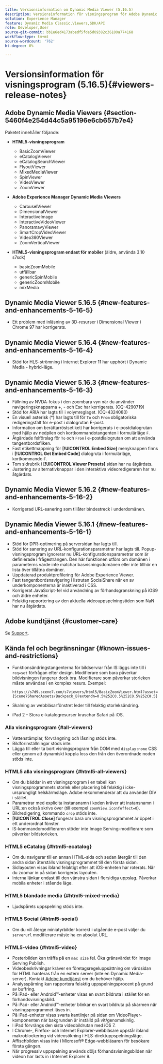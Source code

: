 ```yaml
---
title: Versionsinformation om Dynamic Media Viewer (5.16.5)
description: Versionsinformation för visningsprogram för Adobe Dynamic Media.
solution: Experience Manager
feature: Dynamic Media Classic,Viewers,SDK/API
role: Developer,User
source-git-commit: bb1e6ed4173abedf5fde5d09382c36100a774168
workflow-type: tm+mt
source-wordcount: '762'
ht-degree: 0%

---
```


# Versionsinformation för visningsprogram (5.16.5){#viewers-release-notes}

<!-- Updated March 03, 2022 for the 5.16.5 release. Contact is Deepa Gupta-->

<!-- hide: yes
hidefromtoc: yes-->

<!-- robots: noindex
googlebot: noindex -->

## Adobe Dynamic Media Viewers {#section-5460f4e254d44c5a95196e6cb657b7e4}

Paketet innehåller följande:

* **HTML5-visningsprogram**

   * BasicZoomViewer
   * eCatalogViewer
   * eCatalogSearchViewer
   * FlyoutViewer
   * MixedMediaViewer
   * SpinViewer
   * VideoViewer
   * ZoomViewer

* **Adobe Experience Manager Dynamic Media Viewers**

   * CarouselViewer
   * DimensionalViewer
   * InteractiveImage
   * InteractiveVideoViewer
   * PanoramavyViewer
   * SmartCropVideoViewer
   * Video360Viewer
   * ZoomVerticalViewer

* **HTML5-visningsprogram endast för mobiler** (äldre, använda 3.10 s7sdk)

   * basicZoomMobile
   * utfällbar
   * genericSpinMobile
   * genericZoomMobile
   * mixMedia


## Dynamic Media Viewer 5.16.5 {#new-features-and-enhancements-5-16-5}

* Ett problem med inläsning av 3D-resurser i Dimensional Viewer i Chrome 97 har korrigerats.

## Dynamic Media Viewer 5.16.4 {#new-features-and-enhancements-5-16-4}

* Stöd för HLS-strömning i Internet Explorer 11 har upphört i Dynamic Media - hybrid-läge.

## Dynamic Media Viewer 5.16.3 {#new-features-and-enhancements-5-16-3}

* Fällning av NVDA-fokus i den zoombara vyn när du använder navigeringsknapparna +, - och Esc har korrigerats. (CQ-4290719)
* Stöd för ARIA har lagts till i volymreglaget. (CQ-4324080)
* En visuell asterisk (*) har lagts till för `To` och `From` obligatoriska redigeringsfält för e-post i dialogrutan E-post. <!-- (CQ-4290935) -->
* Information om berättarröstsetikett har korrigerats i e-postdialogrutan med hjälp av nedpilen och kortkommandotangenten i formulärläge `F`. <!-- (CQ-4290934) -->
* Åtgärdade felförslag för `To` och `From` i e-postdialogrutan om att använda tangentbordsfliken. <!-- (CQ-4290930) -->
* Fast etikettmappning för **[!UICONTROL Embed Size]** menyknappen finns i **[!UICONTROL Get Embed Code]** dialogruta i formulärläge, kortkommando `F`. <!-- (CQ-4290929) -->
* Tom sidrubrik i **[!UICONTROL Viewer Presets]** sidan har nu åtgärdats. <!-- (CQ-4290936) -->
* Justering av alternativknappar i den interaktiva videoredigeraren har nu åtgärdats. <!-- (CQ-4330159) -->

## Dynamic Media Viewer 5.16.2 {#new-features-and-enhancements-5-16-2}

* Korrigerad URL-sanering som tillåter bindestreck i underdomänen. <!-- (CQ-4327691) -->

## Dynamic Media Viewer 5.16.1 {#new-features-and-enhancements-5-16-1}

* Stöd för DPR-optimering på serversidan har lagts till.
* Stöd för sanering av URL-konfigurationsparametrar har lagts till. Popup-visningsprogram ignorerar nu URL-konfigurationsparametrar som är definierade i frågesträngen. Den här funktionen utförs om domänen i parameterns värde inte matchar basvisningsdomänen eller inte tillhör en lista över tillåtna domäner.
* Uppdaterad produktprofilering för Adobe Experience Viewer.
* Fast tangentbordsnavigering i listrutan SocialShare när en av underkomponenterna är inaktiverad i CSS.
* Korrigerat JavaScript-fel vid användning av förhandsgranskning på iOS9 och äldre enheter.
* Felaktig rapportering av den aktuella videouppspelningstiden som NaN har nu åtgärdats.<!--  (CQ-4310148) -->

## Adobe kundtjänst {#customer-care}

Se [Support](https://experienceleague.adobe.com/docs/dynamic-media-classic/using/intro/support.html#intro).

## Kända fel och begränsningar {#known-issues-and-restrictions}

* Funktionsändringstangenterna för bildservrar från IS läggs inte till i `req=set` förfrågan efter design. Modifierare som bara påverkar bildvisningen fungerar dock bra. Modifierare som påverkar storleken måste användas i en komplex resurs. Exempel:

   `https://s7d9.scene7.com/s7viewers/html5/BasicZoomViewer.html?asset= {Scene7SharedAssets/Backpack_B?extendn=0.5%252C0.5%252C0.5%252C0.5}`

* Skalning av webbläsarfönstret leder till felaktig storleksändring.
* iPad 2 - Stora e-katalogresurser kraschar Safari på iOS.

### Alla visningsprogram {#all-viewers}

* Vattenstämplar, förvrängning och låsning stöds inte.
* Bildförinställningar stöds inte.
* Lägga till eller ta bort visningsprogram från DOM med `display:none` CSS eller genom att dynamiskt koppla loss den från den överordnade noden stöds inte.

### HTML5 alla visningsprogram {#html5-all-viewers}

* Om du bäddar in ett visningsprogram i en tabell kan visningsprogrammets storlek eller placering bli felaktig i icke-ursprungligt helskärmsläge. Adobe rekommenderar att du använder DIV i stället.
* Parametrar med explicita instansnamn i koden kräver att instansnamn i URL:en också skrivs över (till exempel `zoomView.iconfeffect=0`).
* Bildredigering, kommando `crop` stöds inte.
* **[!UICONTROL Close]** fungerar bara om visningsprogrammet är öppet i ett underordnat fönster.
* IS-kommandomodifieraren stöder inte Image Serving-modifierare som påverkar bildstorleken.

### HTML5 eCatalog {#html5-ecatalog}

* Om du navigerar till en annan HTML-sida och sedan återgår till den andra sidan återställs visningsprogrammet till den första sidan.
* Sidlayouten visas ibland felaktigt efter att iOS-enheten har roterats. När du zoomar in på sidan korrigeras layouten.
* Interna länkar endast till den vänstra sidan i flersidiga uppslag. Påverkar mobila enheter i stående läge.

### HTML5 blandade media {#html5-mixed-media}

* Ljudspårets uppspelning stöds inte.

### HTML5 Social {#html5-social}

* Om du vill återge miniatyrbilder korrekt i utgående e-post väljer du `serverurl` modifierare måste ha en absolut URL.

### HTML5-video {#html5-video}

* Posterbilden kan träffa på en `max size` fel. Öka gränsvärdet för Image Serving Publish.
* Videobeskrivningar kräver en företagsregeluppsättning om värdsidan för HTML hanteras från en extern server (inte en Dynamic Media-server). Kontakt [Adobe kundtjänst](https://experienceleague.adobe.com/docs/dynamic-media-classic/using/intro/support.html#intro) om du behöver hjälp.
* Analysspårning kan rapportera felaktig uppspelningsprocent på grund av buffring.
* På iPad- eller Android™-enheter visas en svart bildruta i stället för en förhandsvisningsbild.
* På iPad- eller Android™-enheter blinkar en svart bildruta på skärmen när visningsprogrammet läses in.
* På iPad-enheter visas svarta kantlinjer på sidan om VideoPlayer-komponenten när bakgrunden är inställd på vit/genomskinlig.
* I iPad förvrängs den sista videobildrutan med iOS 7.
* I Chrome-, Firefox- och Internet Explorer-webbläsare uppstår ibland makroblockering vid videosökning i HLS-direktuppspelningsläge.
* Affischbilden visas inte i Microsoft® Edge-webbläsaren för besökare första gången.
* När progressiv uppspelning används döljs förhandsvisningsbilden när videon har lästs in i Internet Explorer 9.
